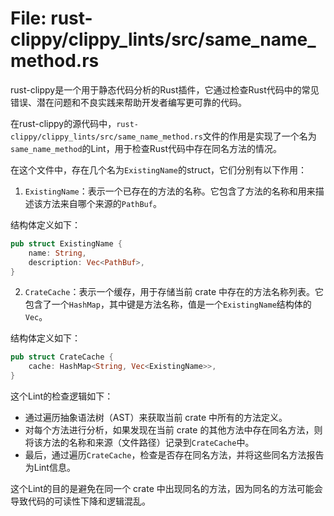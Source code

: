 # File: rust-clippy/clippy_lints/src/same_name_method.rs

rust-clippy是一个用于静态代码分析的Rust插件，它通过检查Rust代码中的常见错误、潜在问题和不良实践来帮助开发者编写更可靠的代码。

在rust-clippy的源代码中，`rust-clippy/clippy_lints/src/same_name_method.rs`文件的作用是实现了一个名为`same_name_method`的Lint，用于检查Rust代码中存在同名方法的情况。

在这个文件中，存在几个名为`ExistingName`的struct，它们分别有以下作用：

1. `ExistingName`：表示一个已存在的方法的名称。它包含了方法的名称和用来描述该方法来自哪个来源的`PathBuf`。

结构体定义如下：
```rust
pub struct ExistingName {
    name: String,
    description: Vec<PathBuf>,
}
```

2. `CrateCache`：表示一个缓存，用于存储当前 crate 中存在的方法名称列表。它包含了一个`HashMap`，其中键是方法名称，值是一个`ExistingName`结构体的`Vec`。

结构体定义如下：
```rust
pub struct CrateCache {
    cache: HashMap<String, Vec<ExistingName>>,
}
```

这个Lint的检查逻辑如下：
- 通过遍历抽象语法树（AST）来获取当前 crate 中所有的方法定义。
- 对每个方法进行分析，如果发现在当前 crate 的其他方法中存在同名方法，则将该方法的名称和来源（文件路径）记录到`CrateCache`中。
- 最后，通过遍历`CrateCache`，检查是否存在同名方法，并将这些同名方法报告为Lint信息。

这个Lint的目的是避免在同一个 crate 中出现同名的方法，因为同名的方法可能会导致代码的可读性下降和逻辑混乱。

